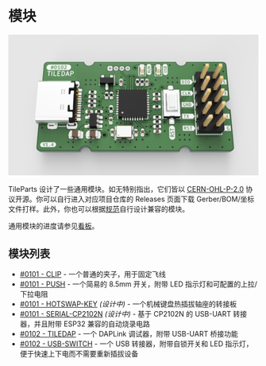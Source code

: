 # 模块

![0102-TILEDAP](./0102-TILEDAP.png)

TileParts 设计了一些通用模块。如无特别指出，它们皆以 [CERN-OHL-P-2.0](https://spdx.org/licenses/CERN-OHL-P-2.0.html) 协议开源。你可以自行进入对应项目仓库的 Releases 页面下载 Gerber/BOM/坐标文件打样。此外，你也可以根据[规范](/spec/)自行设计兼容的模块。

通用模块的进度请参见[看板](https://trello.com/b/rt251RdG/tileparts)。

## 模块列表

* [#0101 - CLIP](https://github.com/TileParts/0101-CLIP) - 一个普通的夹子，用于固定飞线
* [#0101 - PUSH](https://github.com/TileParts/0101-PUSH) - 一个简易的 8.5mm 开关，附带 LED 指示灯和可配置的上拉/下拉电阻
* [#0101 - HOTSWAP-KEY](https://github.com/TileParts/0101-HOTSWAP-KEY) _(设计中)_ - 一个机械键盘热插拔轴座的转接板
* [#0101 - SERIAL-CP2102N](https://github.com/TileParts/0101-SERIAL-CP2102N) _(设计中)_ - 基于 CP2102N 的 USB-UART 转接器，并且附带 ESP32 兼容的自动烧录电路
* [#0102 - TILEDAP](https://github.com/TileParts/0102-TILEDAP) - 一个 DAPLink 调试器，附带 USB-UART 桥接功能
* [#0102 - USB-SWITCH](https://github.com/TileParts/0102-USB-SWITCH) - 一个 USB 转接器，附带自锁开关和 LED 指示灯，便于快速上下电而不需要重新插拔设备
